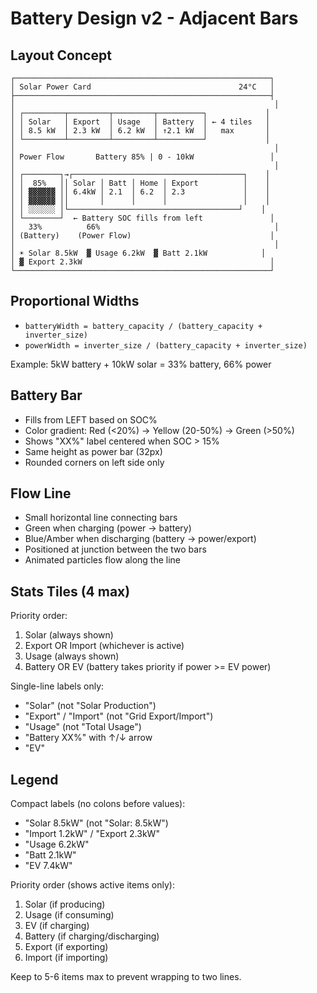 # Battery Design v2 - Adjacent Bars

## Layout Concept

```
┌─────────────────────────────────────────────────────────┐
│ Solar Power Card                                 24°C   │
├─────────────────────────────────────────────────────────┤
│                                                          │
│ ┌─────────┬─────────┬─────────┬──────────┐             │
│ │ Solar   │ Export  │ Usage   │ Battery  │ ← 4 tiles   │
│ │ 8.5 kW  │ 2.3 kW  │ 6.2 kW  │ ↑2.1 kW  │   max       │
│ └─────────┴─────────┴─────────┴──────────┘             │
│                                                          │
│ Power Flow       Battery 85% | 0 - 10kW                 │
│                                                          │
│ ┌────────┐→┌──────────────────────────────────────┐    │
│ │  85%   ││ Solar │ Batt │ Home │ Export          │    │
│ │ ▓▓▓▓▓▓ ││ 6.4kW │ 2.1  │ 6.2  │ 2.3             │    │
│ │ ▓▓▓▓▓▓ ││       │      │      │                 │    │
│ │ ░░░░░░ │└──────────────────────────────────────┘    │
│ └────────┘  ← Battery SOC fills from left               │
│   33%          66%                                       │
│ (Battery)    (Power Flow)                               │
│                                                          │
│ ☀️ Solar 8.5kW  ▓ Usage 6.2kW  ▓ Batt 2.1kW            │
│ ▓ Export 2.3kW                                          │
└─────────────────────────────────────────────────────────┘
```

## Proportional Widths

- `batteryWidth = battery_capacity / (battery_capacity + inverter_size)`
- `powerWidth = inverter_size / (battery_capacity + inverter_size)`

Example: 5kW battery + 10kW solar = 33% battery, 66% power

## Battery Bar
- Fills from LEFT based on SOC%
- Color gradient: Red (<20%) → Yellow (20-50%) → Green (>50%)
- Shows "XX%" label centered when SOC > 15%
- Same height as power bar (32px)
- Rounded corners on left side only

## Flow Line
- Small horizontal line connecting bars
- Green when charging (power → battery)
- Blue/Amber when discharging (battery → power/export)
- Positioned at junction between the two bars
- Animated particles flow along the line

## Stats Tiles (4 max)
Priority order:
1. Solar (always shown)
2. Export OR Import (whichever is active)
3. Usage (always shown)
4. Battery OR EV (battery takes priority if power >= EV power)

Single-line labels only:
- "Solar" (not "Solar Production")
- "Export" / "Import" (not "Grid Export/Import")
- "Usage" (not "Total Usage")
- "Battery XX%" with ↑/↓ arrow
- "EV"

## Legend
Compact labels (no colons before values):
- "Solar 8.5kW" (not "Solar: 8.5kW")
- "Import 1.2kW" / "Export 2.3kW"
- "Usage 6.2kW"
- "Batt 2.1kW"
- "EV 7.4kW"

Priority order (shows active items only):
1. Solar (if producing)
2. Usage (if consuming)
3. EV (if charging)
4. Battery (if charging/discharging)
5. Export (if exporting)
6. Import (if importing)

Keep to 5-6 items max to prevent wrapping to two lines.
